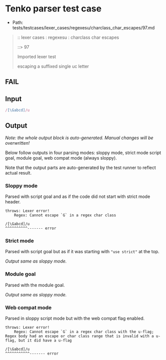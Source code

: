 # Tenko parser test case

- Path: tests/testcases/lexer_cases/regexesu/charclass_char_escapes/97.md

> :: lexer cases : regexesu : charclass char escapes
>
> ::> 97
>
> Imported lexer test
>
> escaping a suffixed single uc letter

## FAIL

## Input

`````js
/[\Gabcd]/u
`````

## Output

_Note: the whole output block is auto-generated. Manual changes will be overwritten!_

Below follow outputs in four parsing modes: sloppy mode, strict mode script goal, module goal, web compat mode (always sloppy).

Note that the output parts are auto-generated by the test runner to reflect actual result.

### Sloppy mode

Parsed with script goal and as if the code did not start with strict mode header.

`````
throws: Lexer error!
    Regex: Cannot escape `G` in a regex char class

/[\Gabcd]/u
^^^^^^^^^^------- error
`````

### Strict mode

Parsed with script goal but as if it was starting with `"use strict"` at the top.

_Output same as sloppy mode._

### Module goal

Parsed with the module goal.

_Output same as sloppy mode._

### Web compat mode

Parsed in sloppy script mode but with the web compat flag enabled.

`````
throws: Lexer error!
    Regex: Cannot escape `G` in a regex char class with the u-flag; Regex body had an escape or char class range that is invalid with a u-flag, but it did have a u-flag

/[\Gabcd]/u
^^^^^^^^^^^------- error
`````

